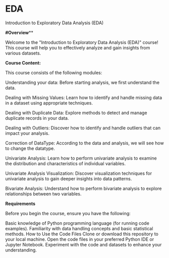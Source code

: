 # EDA
Introduction to Exploratory Data Analysis (EDA)



**#Overview****


Welcome to the "Introduction to Exploratory Data Analysis (EDA)" course! This course will help you to effectively analyze and gain insights from various datasets.




**Course Content:**



This course consists of the following modules:

Understanding your data: Before starting analysis, we first understand the data.

Dealing with Missing Values: Learn how to identify and handle missing data in a dataset using appropriate techniques.

Dealing with Duplicate Data: Explore methods to detect and manage duplicate records in your data.

Dealing with Outliers: Discover how to identify and handle outliers that can impact your analysis.

Correction of DataType: According to the data and analysis, we will see how to change the datatype.

Univariate Analysis: Learn how to perform univariate analysis to examine the distribution and characteristics of individual variables.

Univariate Analysis Visualization: Discover visualization techniques for univariate analysis to gain deeper insights into data patterns.

Bivariate Analysis: Understand how to perform bivariate analysis to explore relationships between two variables.





**Requirements**


Before you begin the course, ensure you have the following:

Basic knowledge of Python programming language (for running code examples).
Familiarity with data handling concepts and basic statistical methods.
How to Use the Code Files
Clone or download this repository to your local machine.
Open the code files in your preferred Python IDE or Jupyter Notebook.
Experiment with the code and datasets to enhance your understanding.
